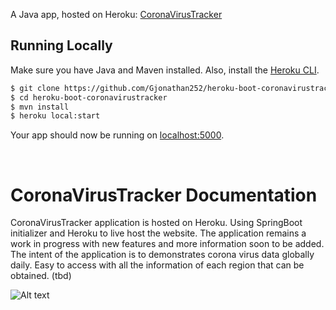 A Java app, hosted on Heroku: [CoronaVirusTracker](https://heroku-boot-coronavirustracker.herokuapp.com/)

## Running Locally

Make sure you have Java and Maven installed.  Also, install the [Heroku CLI](https://cli.heroku.com/).

```sh
$ git clone https://github.com/Gjonathan252/heroku-boot-coronavirustracker.git
$ cd heroku-boot-coronavirustracker
$ mvn install
$ heroku local:start
```
Your app should now be running on [localhost:5000](http://localhost:5000/).

</br>
<h1>CoronaVirusTracker Documentation</h1>
CoronaVirusTracker application is hosted on Heroku. Using SpringBoot initializer and Heroku to live host the website. The application remains a work in progress with new features and more information soon to be added. 
The intent of the application is to demonstrates corona virus data globally daily. Easy to access with all the information of each region that can be obtained. (tbd)

![Alt text](https://i.imgur.com/ErmhAkV.png)
